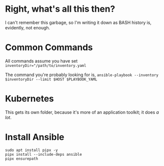 # Right, what's all this then?
I can't remember this garbage, so I'm writing it down as BASH history is, evidently, not enough.

# Common Commands
All commands assume you have set `inventoryDir="/path/to/inventory.yaml`

The command you're probably looking for is, `ansible-playbook --inventory $inventoryDir --limit $HOST $PLAYBOOK_YAML`

# Kubernetes
This gets its own folder, because it's more of an application toolkit; it does *a lot*. 

# Install Ansible
```
sudo apt install pipx -y
pipx install --include-deps ansible
pipx ensurepath
```